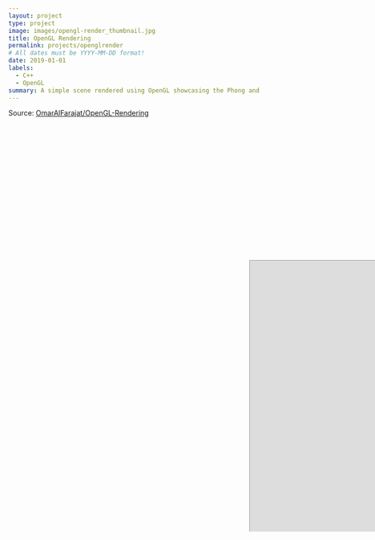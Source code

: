 ```yaml
---
layout: project
type: project
image: images/opengl-render_thumbnail.jpg
title: OpenGL Rendering
permalink: projects/openglrender
# All dates must be YYYY-MM-DD format!
date: 2019-01-01
labels:
  - C++
  - OpenGL
summary: A simple scene rendered using OpenGL showcasing the Phong and Lambert illumination models with multiple light sources and shadows.
---
```

Source: <a href="https://github.com/OmarAlFarajat/OpenGL-Rendering"><i class="large github icon"></i>OmarAlFarajat/OpenGL-Rendering</a>

<p align="center"><iframe  width="1920" height="1080" src="https://i.simmer.io/@OhmZ/honey-i-m-home" style="-webkit-transform:scale(0.5);-moz-transform-scale(0.5);"></iframe></p>